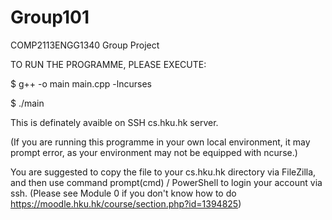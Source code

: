 # Group101
COMP2113ENGG1340 Group Project

TO RUN THE PROGRAMME, PLEASE EXECUTE: 

$ g++ -o main main.cpp -lncurses

$ ./main

This is definately avaible on SSH cs.hku.hk server.

(If you are running this programme in your own local environment, it may prompt error, as your environment may not be equipped with ncurse.)

You are suggested to copy the file to your cs.hku.hk directory via FileZilla, and then use command prompt(cmd) / PowerShell to login your account via ssh. (Please see Module 0 if you don't know how to do https://moodle.hku.hk/course/section.php?id=1394825)
